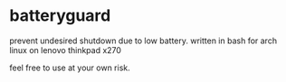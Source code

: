 # batteryguard
prevent undesired shutdown due to low battery. 
written in bash for arch linux on lenovo thinkpad x270

feel free to use at your own risk.

